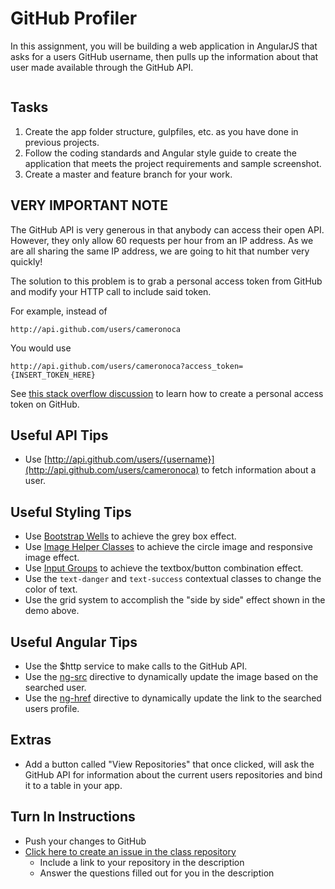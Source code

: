 # GitHub Profiler

In this assignment, you will be building a web application in AngularJS that asks for a users GitHub username, then pulls up the information about that user made available through the GitHub API.

<img src="http://i.imgur.com/U71GnYa.png" alt="">

## Tasks

1. Create the app folder structure, gulpfiles, etc. as you have done in previous projects.
2. Follow the coding standards and Angular style guide to create the application that meets the project requirements and sample screenshot.
3. Create a master and feature branch for your work.

## VERY IMPORTANT NOTE
The GitHub API is very generous in that anybody can access their open API. However, they only allow 60 requests per hour from an IP address. As we are all sharing the same IP address, we are going to hit that number very quickly!

The solution to this problem is to grab a personal access token from GitHub and modify your HTTP call to include said token.

For example, instead of
```
http://api.github.com/users/cameronoca
```

You would use
```
http://api.github.com/users/cameronoca?access_token={INSERT_TOKEN_HERE}
```

See [this stack overflow discussion](http://stackoverflow.com/questions/33655700/github-api-fetch-issues-with-exceeds-rate-limit-prematurely) to learn how to create a personal access token on GitHub.

## Useful API Tips
- Use [http://api.github.com/users/{username}](http://api.github.com/users/cameronoca) to fetch information about a user.

## Useful Styling Tips
- Use [Bootstrap Wells](http://getbootstrap.com/components/#wells) to achieve the grey box effect.
- Use [Image Helper Classes](http://getbootstrap.com/css/#images) to achieve the circle image and responsive image effect.
- Use [Input Groups](http://getbootstrap.com/components/#input-groups) to achieve the textbox/button combination effect.
- Use the `text-danger` and `text-success` contextual classes to change the color of text.
- Use the grid system to accomplish the "side by side" effect shown in the demo above.

## Useful Angular Tips
- Use the $http service to make calls to the GitHub API.
- Use the [ng-src](https://docs.angularjs.org/api/ng/directive/ngSrc) directive to dynamically update the image based on the searched user.
- Use the [ng-href](https://docs.angularjs.org/api/ng/directive/ngHref) directive to dynamically update the link to the searched users profile.

## Extras
- Add a button called "View Repositories" that once clicked, will ask the GitHub API for information about the current users repositories and bind it to a table in your app.

## Turn In Instructions
* Push your changes to GitHub
* [Click here to create an issue in the class repository](https://www.github.com/OriginCodeAcademy/Cohort9/issues/new?title=08-GitHubProfiler&body=1.%20Where%20can%20I%20find%20your%20repository%3F%20(Paste%20a%20link%20below)%0A%0A2.%20What%20was%20your%20best%20accomplishment%20in%20this%20project%3F%0A%0A3.%20What%20was%20the%20most%20challenging%20piece%20of%20this%20project%20for%20you%3F)
    * Include a link to your repository in the description
    * Answer the questions filled out for you in the description
